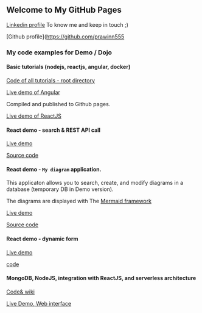 ## Welcome to My GitHub Pages

[Linkedin profile](https://www.linkedin.com/in/prawee-sriplakich-47611613b/) 
To know me and keep in touch ;)

[Github profile](https://github.com/prawinn555



### My code examples for Demo / Dojo


#### Basic tutorials (nodejs, reactjs, angular, docker)

[Code of all tutorials - root directory](https://github.com/prawinn555/basictuto)

[Live demo of Angular](https://prawinn555.github.io/basictuto/angularfeatures/)

Compiled and published to Github pages.

[Live demo of ReactJS](https://prawinn555.github.io/basictuto/reactsample/)

#### React demo - search & REST API call

[Live demo](https://prawinn555.github.io/reactdemo-search/)

[Source code](https://github.com/prawinn555/reactdemo-search)


#### React demo - `My diagram` application.

This applicaton allows you to search, create, and modify diagrams in a database (temporary DB in Demo version).

The diagrams are displayed with The [Mermaid framework](https://mermaid-js.github.io/)

[Live demo](https://prawinn555.github.io/mydiagram/)

[Source code](https://github.com/prawinn555/mydiagram)




#### React demo - dynamic form

[Live demo](https://prawinn555.github.io/reactdemo/)

[code](https://github.com/prawinn555/reactdemo/)

#### MongoDB, NodeJS, integration with ReactJS, and serverless architecture 


[Code& wiki](https://github.com/prawinn555/MongoDBMoviesDemo)

[Live Demo, Web interface](https://prawinn555.github.io/reactdemo/?menu=Movies/Movies)






